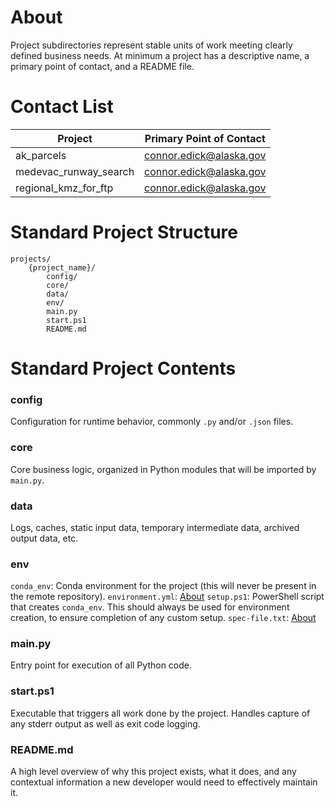 # About

Project subdirectories represent stable units of work meeting clearly defined business needs. At minimum a project has a descriptive name, a primary point of contact, and a README file.

# Contact List
| Project               | Primary Point of Contact |
| --------------------- | ------------------------ |
| ak_parcels            | connor.edick@alaska.gov  |
| medevac_runway_search | connor.edick@alaska.gov  |
| regional_kmz_for_ftp  | connor.edick@alaska.gov  |
# Standard Project Structure 
```
projects/
	{project_name}/
		config/
		core/
		data/
		env/
		main.py
		start.ps1
		README.md
```

# Standard Project Contents
### config
Configuration for runtime behavior, commonly `.py` and/or `.json` files.

### core
Core business logic, organized in Python modules that will be imported by `main.py`.

### data
Logs, caches, static input data, temporary intermediate data, archived output data, etc.

### env
`conda_env`: Conda environment for the project (this will never be present in the remote repository).
`environment.yml`: [About](https://docs.conda.io/projects/conda/en/latest/user-guide/tasks/manage-environments.html#creating-an-environment-file-manually)
`setup.ps1`: PowerShell script that creates `conda_env`. This should always be used for environment creation, to ensure completion of any custom setup.
`spec-file.txt`: [About](https://docs.conda.io/projects/conda/en/latest/user-guide/tasks/manage-environments.html#building-identical-conda-environments)

### main.py
Entry point for execution of all Python code.

### start.ps1
Executable that triggers all work done by the project. Handles capture of any stderr output as well as exit code logging. 

### README.md
A high level overview of why this project exists, what it does, and any contextual information a new developer would need to effectively maintain it.